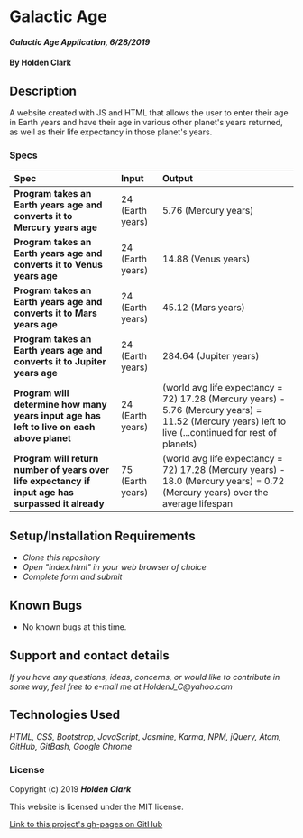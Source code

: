 # Galactic Age

#### _Galactic Age Application, 6/28/2019_

#### By **Holden Clark**

## Description

A website created with JS and HTML that allows the user to enter their age in Earth years and have their age in various other planet's years returned, as well as their life expectancy in those planet's years.

### Specs
| Spec | Input | Output |
| :-------------     | :------------- | :------------- |
| **Program takes an Earth years age and converts it to Mercury years age** | 24 (Earth years) | 5.76 (Mercury years) |
| **Program takes an Earth years age and converts it to Venus years age** | 24 (Earth years) | 14.88 (Venus years) |
| **Program takes an Earth years age and converts it to Mars years age** | 24 (Earth years) | 45.12 (Mars years) |
| **Program takes an Earth years age and converts it to Jupiter years age** | 24 (Earth years) | 284.64 (Jupiter years) |
| **Program will determine how many years input age has left to live on each above planet** | 24 (Earth years) | (world avg life expectancy = 72) 17.28 (Mercury years) - 5.76 (Mercury years) = 11.52 (Mercury years) left to live (...continued for rest of planets) |
| **Program will return number of years over life expectancy if input age has surpassed it already** | 75 (Earth years) | (world avg life expectancy = 72) 17.28 (Mercury years) - 18.0 (Mercury years) = 0.72 (Mercury years) over the average lifespan |

## Setup/Installation Requirements

* _Clone this repository_
* _Open "index.html" in your web browser of choice_
* _Complete form and submit_


## Known Bugs
* No known bugs at this time.

## Support and contact details

_If you have any questions, ideas, concerns, or would like to contribute in some way, feel free to e-mail me at HoldenJ_C@yahoo.com_

## Technologies Used
_HTML,_
_CSS,_
_Bootstrap,_
_JavaScript,_
_Jasmine,_
_Karma,_
_NPM,_
_jQuery,_
_Atom,_
_GitHub,_
_GitBash,_
_Google Chrome_

### License

Copyright (c) 2019 **_Holden Clark_**

This website is licensed under the MIT license.

[Link to this project's gh-pages on GitHub](https://holdenjc.github.io/Galactic-Age/)
